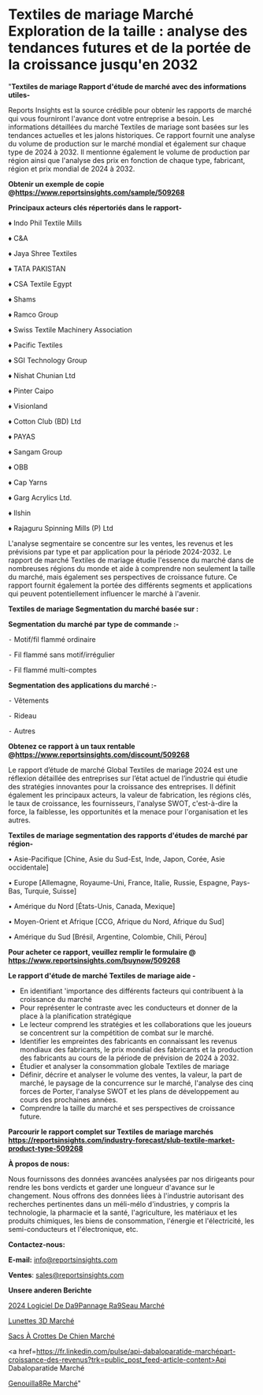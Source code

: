 # Textiles de mariage Marché Exploration de la taille : analyse des tendances futures et de la portée de la croissance jusqu'en 2032

"<strong>Textiles de mariage Rapport d'étude de marché avec des informations utiles-</strong>

Reports Insights est la source crédible pour obtenir les rapports de marché qui vous fourniront l'avance dont votre entreprise a besoin. Les informations détaillées du marché Textiles de mariage sont basées sur les tendances actuelles et les jalons historiques. Ce rapport fournit une analyse du volume de production sur le marché mondial et également sur chaque type de 2024 à 2032. Il mentionne également le volume de production par région ainsi que l'analyse des prix en fonction de chaque type, fabricant, région et prix mondial de 2024 à 2032.

<strong><b>Obtenir un exemple de copie @</b></strong><a href=https://www.reportsinsights.com/sample/509268><strong><b>https://www.reportsinsights.com/sample/509268</b></strong></a>

<b>Principaux acteurs clés répertoriés dans le rapport-</b>

<b> </b>♦ Indo Phil Textile Mills

♦ C&A

♦ Jaya Shree Textiles

♦ TATA PAKISTAN

♦ CSA Textile Egypt

♦ Shams

♦  Ramco Group

♦ Swiss Textile Machinery Association

♦ Pacific Textiles

♦ SGI Technology Group

♦ Nishat Chunian Ltd

♦ Pinter Caipo

♦ Visionland

♦ Cotton Club (BD) Ltd

♦ PAYAS

♦ Sangam Group

♦ OBB

♦ Cap Yarns

♦ Garg Acrylics Ltd.

♦ Ilshin

♦ Rajaguru Spinning Mills (P) Ltd

L'analyse segmentaire se concentre sur les ventes, les revenus et les prévisions par type et par application pour la période 2024-2032. Le rapport de marché Textiles de mariage étudie l'essence du marché dans de nombreuses régions du monde et aide à comprendre non seulement la taille du marché, mais également ses perspectives de croissance future. Ce rapport fournit également la portée des différents segments et applications qui peuvent potentiellement influencer le marché à l'avenir.

<strong>Textiles de mariage Segmentation du marché basée sur :</strong>

<strong>Segmentation du marché par type de commande :-</strong>

⁃ Motif/fil flammé ordinaire

⁃ Fil flammé sans motif/irrégulier

⁃ Fil flammé multi-comptes

<strong>Segmentation des applications du marché :-</strong>

⁃ Vêtements

⁃ Rideau

⁃ Autres

<strong><b>Obtenez ce rapport à un taux rentable @</b></strong><a href=https://www.reportsinsights.com/discount/509268><strong><b>https://www.reportsinsights.com/discount/509268</b></strong></a>

Le rapport d’étude de marché Global Textiles de mariage 2024 est une réflexion détaillée des entreprises sur l’état actuel de l’industrie qui étudie des stratégies innovantes pour la croissance des entreprises. Il définit également les principaux acteurs, la valeur de fabrication, les régions clés, le taux de croissance, les fournisseurs, l'analyse SWOT, c'est-à-dire la force, la faiblesse, les opportunités et la menace pour l'organisation et les autres.

<strong>Textiles de mariage segmentation des rapports d'études de marché par région-</strong>

• Asie-Pacifique [Chine, Asie du Sud-Est, Inde, Japon, Corée, Asie occidentale]

• Europe [Allemagne, Royaume-Uni, France, Italie, Russie, Espagne, Pays-Bas, Turquie, Suisse]

• Amérique du Nord [États-Unis, Canada, Mexique]

• Moyen-Orient et Afrique [CCG, Afrique du Nord, Afrique du Sud]

• Amérique du Sud [Brésil, Argentine, Colombie, Chili, Pérou]

<strong>Pour acheter ce rapport, veuillez remplir le formulaire @   <a href=https://www.reportsinsights.com/buynow/509268>https://www.reportsinsights.com/buynow/509268</a></strong>

<strong>Le rapport d'étude de marché Textiles de mariage aide -</strong>
<ul>
  <li>En identifiant 'importance des différents facteurs qui contribuent à la croissance du marché</li>
  <li>Pour représenter le contraste avec les conducteurs et donner de la place à la planification stratégique</li>
  <li>Le lecteur comprend les stratégies et les collaborations que les joueurs se concentrent sur la compétition de combat sur le marché.</li>
  <li>Identifier les empreintes des fabricants en connaissant les revenus mondiaux des fabricants, le prix mondial des fabricants et la production des fabricants au cours de la période de prévision de 2024 à 2032.</li>
  <li>Étudier et analyser la consommation globale Textiles de mariage</li>
  <li>Définir, décrire et analyser le volume des ventes, la valeur, la part de marché, le paysage de la concurrence sur le marché, l'analyse des cinq forces de Porter, l'analyse SWOT et les plans de développement au cours des prochaines années.</li>
  <li>Comprendre la taille du marché et ses perspectives de croissance future.</li>
</ul>

<strong>Parcourir le rapport complet sur Textiles de mariage marchés <a href=https://reportsinsights.com/industry-forecast/slub-textile-market-product-type-509268>https://reportsinsights.com/industry-forecast/slub-textile-market-product-type-509268</a></strong>

<strong>À propos de nous:</strong>

Nous fournissons des données avancées analysées par nos dirigeants pour rendre les bons verdicts et garder une longueur d'avance sur le changement. Nous offrons des données liées à l'industrie autorisant des recherches pertinentes dans un méli-mélo d'industries, y compris la technologie, la pharmacie et la santé, l'agriculture, les matériaux et les produits chimiques, les biens de consommation, l'énergie et l'électricité, les semi-conducteurs et l'électronique, etc.

<strong>Contactez-nous:</strong>

<strong>E-mail:</strong> <a href=mailto:info@reportsinsights.com>info@reportsinsights.com</a>

<strong>Ventes</strong>: <a href=mailto:sales@reportsinsights.com>sales@reportsinsights.com</a>

<strong>Unsere anderen Berichte</strong>

<a href=https://www.linkedin.com/pulse/2024-logiciel-de-d%C3%A9pannage-r%C3%A9seau-march%C3%A9-analyse-xl11f/>2024 Logiciel De Da9Pannage Ra9Seau Marché</a>

<a href=https://www.linkedin.com/pulse/lunettes-3d-march%C3%A9-2024-part-croissance-jgyqc/>Lunettes 3D Marché</a>

<a href=https://www.linkedin.com/pulse/sacs-à-crottes-de-chien-marché-progrès-saazc/>Sacs À Crottes De Chien Marché</a>

<a href=https://fr.linkedin.com/pulse/api-dabaloparatide-marchépart-croissance-des-revenus?trk=public_post_feed-article-content>Api Dabaloparatide Marché</a>

<a href=https://www.linkedin.com/pulse/genouill%C3%A8re-march%C3%A9-rapport-sc%C3%A9nario-concurrentiel-9lr8f/>Genouilla8Re Marché</a>"
